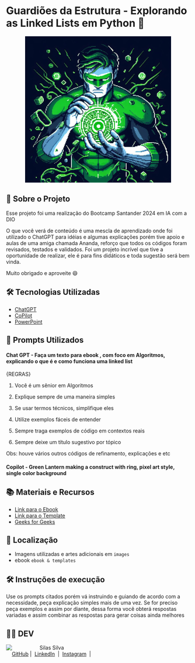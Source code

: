 # Guardiões da Estrutura - Explorando as Linked Lists em Python 🐍
<p align="center">
    <img width="400" src="./images/original.png">
</p>


## 📖 Sobre o Projeto

Esse projeto foi uma realização do Bootcamp Santander 2024 em IA com a DIO 

O que você verá de conteúdo é uma mescla de aprendizado onde foi utilizado o ChatGPT para idéias e algumas explicações porém tive apoio e aulas de uma amiga chamada Ananda, reforço que todos os códigos foram revisados, testados e validados. Foi um projeto incrível que tive a oportunidade de realizar, ele é para fins didáticos e toda sugestão será bem vinda. 

Muito obrigado e aproveite 😄

## 🛠️ Tecnologias Utilizadas
- [ChatGPT](https://chatgpt.com/)
- [CoPilot](https://copilot.microsoft.com/)
- [PowerPoint](https://www.microsoft.com/pt-br/microsoft-365/powerpoint)


## 🚀 Prompts Utilizados
#### Chat GPT - Faça um texto para ebook , com foco em Algoritmos, explicando o que é e como funciona uma linked list 

{REGRAS} 

1. Você é um sênior em Algoritmos

2. Explique sempre de uma maneira simples

3. Se usar termos técnicos, simplifique eles

4. Utilize exemplos fáceis de entender

5. Sempre traga exemplos de código em contextos reais 

6. Sempre deixe um título sugestivo por tópico


Obs: houve vários outros códigos de refinamento, explicações e etc

#### Copilot - Green Lantern making a construct with ring, pixel art style, single color background


## 📚 Materiais e Recursos
- [Link para o Ebook](https://github.com/silaslva/ebook-Guardioes-da-Estrutura/blob/main/ebook%20%26%20template/ebook.pdf)
- [Link para o Template](https://github.com/silaslva/ebook-Guardioes-da-Estrutura/tree/main/ebook%20%26%20template)
- [Geeks for Geeks](www.geeksforgeeks.org)

## 📌 Localização

- Imagens utilizadas e artes adicionais em `images`
- ebook `ebook & templates`

## 🛠️ Instruções de execução

Use os prompts citados porém vá instruindo e guiando de acordo com a necessidade, peça explicação simples mais de uma vez. Se for preciso peça exemplos e assim por diante, dessa forma você obterá respostas variadas e assim combinar as respostas para gerar coisas ainda melhores

## 👨‍💻 DEV

<p>
    <img 
      align=left 
      margin=10 
      width=80 
      src="https://avatars.githubusercontent.com/u/150294928?s=400&u=28913a40109b7303b5f57667475f1563bdd55216&v=4"
    />
    <p>&nbsp&nbsp&nbspSilas Silva<br>
    &nbsp&nbsp&nbsp
    <a href="https://github.com/silaslva">
    GitHub</a>&nbsp;|&nbsp;
    <a href="https://www.linkedin.com/in/silaslva">LinkedIn</a>
&nbsp;|&nbsp;
    <a href="https://www.instagram.com/silaslva/">
    Instagram</a>
&nbsp;|&nbsp;</p>
</p>
<br/><br/>
<p>
